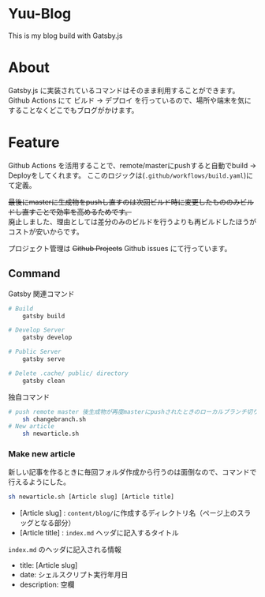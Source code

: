 # Yuu-Blog

This is my blog build with Gatsby.js

# About
Gatsby.js に実装されているコマンドはそのまま利用することができます。  
Github Actions にて ビルド -> デプロイ を行っているので、場所や端末を気にすることなくどこでもブログがかけます。

# Feature
Github Actions を活用することで、remote/masterにpushすると自動でbuild -> Deployをしてくれます。
ここのロジックは(```.github/workflows/build.yaml```)にて定義。

~~最後にmasterに生成物をpushし直すのは次回ビルド時に変更したもののみビルドし直すことで効率を高めるためです。~~  
廃止しました、理由としては差分のみのビルドを行うよりも再ビルドしたほうがコストが安いからです。

プロジェクト管理は ~~Github Projects~~ Github issues にて行っています。

## Command
Gatsby 関連コマンド
```bash
# Build
    gatsby build

# Develop Server
    gatsby develop

# Public Server
    gatsby serve

# Delete .cache/ public/ directory
    gatsby clean
```

独自コマンド
```bash
# push remote master 後生成物が再度masterにpushされたときのローカルブランチ切り替え
    sh changebranch.sh
# New article
    sh newarticle.sh
```

### Make new article
新しい記事を作るときに毎回フォルダ作成から行うのは面倒なので、コマンドで行えるようにした。
```bash
sh newarticle.sh [Article slug] [Article title]
```

- [Article slug] : ```content/blog/```に作成するディレクトリ名（ページ上のスラッグとなる部分）
- [Article title] : ```index.md``` ヘッダに記入するタイトル

```index.md``` のヘッダに記入される情報
- title: [Article slug]
- date: シェルスクリプト実行年月日
- description: 空欄
